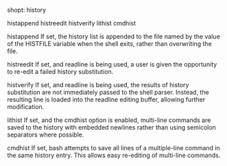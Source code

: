 shopt: history

histappend
histreedit
histverify
lithist
cmdhist

histappend
If set, the history list is appended to the file named by the value of 
the HISTFILE variable when the shell exits, rather than overwriting the file.

histreedit
If set, and readline is being used, a user is given the 
opportunity to re-edit a failed history substitution.

histverify
If set, and readline is being used, the results of history substitution are not 
immediately passed to the shell parser.  Instead, the resulting line is loaded 
into the readline editing buffer, allowing further modification.

lithist 
If set, and the cmdhist option is enabled, multi-line commands are saved to the 
history with embedded newlines rather than using semicolon separators where possible.

cmdhist 
If set, bash attempts to save all lines of a multiple-line command in the 
same history entry. This allows easy re-editing of multi-line commands.
